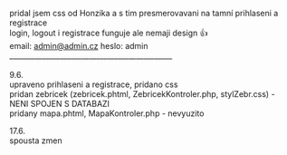 pridal jsem css od Honzika a s tim presmerovavani na tamní prihlaseni a registrace<br/>
login, logout i registrace funguje ale nemaji design 👍<br/>
email: admin@admin.cz heslo: admin<br/>
_____________________________________________<br/>
                                             <br/>
9.6.<br/>
upraveno prihlaseni a registrace, pridano css<br/>
pridan zebricek (zebricek.phtml, ZebricekKontroler.php, stylZebr.css) - NENI SPOJEN S DATABAZI<br/>
pridany mapa.phtml, MapaKontroler.php - nevyuzito<br/>

17.6.<br/>
spousta zmen<br/>
